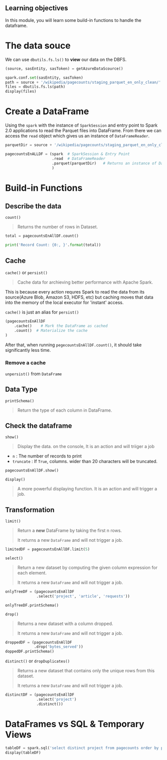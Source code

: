 ## Learning objectives

In this module, you will learn some build-in functions to handle the dataframe.



# The data souce

We can use ```dbutils.fs.ls()``` to **view** our data on the DBFS.

```python
(source, sasEntity, sasToken) = getAzureDataScource()

spark.conf.set(sasEntity, sasToken)
path = source + '/wikipedia/pagecounts/staging_parquet_en_only_clean/'
files = dbutils.fs.ls(path)
display(files)
```



# Create a DataFrame

Using the ```spark``` with the instance of ```SparkSession``` and entry point to Spark 2.0 applications to read the Parquet files into DataFrame. From there we can access the ```read``` object which gives us an instance of ```DataFrameReader```.

```python
parquetDir = source + '/wikipedia/pagecounts/staging_parquet_en_only_clean/'

pagecountsEnALLDF = (spark	# SparkSession & Entry Point
                     .read	# DataFrameReader
                     .parquet(parquetDir)	# Returns an instance of DataFrame
                     )
```

 

# Build-in Functions 

## Describe the data

```count()```

> Returns the number of rows in Dataset.

```python
total = pagecountsEnAllDF.count()

print('Record Count: {0:, }'.format(total))
```



## Cache

```cache()``` or ```persist()```

> Cache data for archieving better performance with Apache Spark.

This is because every action requres Spark to read the data from its source(Azure Blob, Amazon S3, HDFS, etc) but caching moves that data into the memory of the local executor for 'instant' access.

```cache()``` is just an alias for ```persist()```

```python
(pagecountsEnAllDF
	.cache()	# Mark the DataFrame as cached
	.count()  # Materialize the cache
)
```

After that, when running ```pegecountsEnAllDF.count()```, it should take significantly less time.



### Remove a cache

```unpersist()``` from ```DataFrame```



## Data Type

 ```printSchema()```

> Return the type of each column in DataFrame.



## Check the dataframe

```show()```

> Display the data. on the console, It is an action and will triiger a job

* ```n``` : The number of records to print
* ```truncate``` : If ```True```, columns. wider than 20 characters will be truncated.

```python
pagecountsEnAllDF.show()
```



```display()```

> A more powerful displaying function. It is an action and will trigger a job.



## Transformation

```limit()```

> Return a **new** DataFrame by taking the first n rows.
>
>  It returns a new ```DataFrame``` and will not trigger a job.

```python
limitedDF = pagecountsEnAllDF.limit(5)
```



```select()```

> Return a new dataset by computing the given column expression for each element.
>
>  It returns a new ```DataFrame``` and will not trigger a job.

```python
onlyTreeDF = (pagecountsEnAllDF
              .select('project', 'article', 'requests'))

onlyTreeDF.printSchema()
```



```drop()```

> Returns a new dataset with a column dropped.
>
>  It returns a new ```DataFrame``` and will not trigger a job.

```python
droppedDF = (pagecountsEnAllDF
             .drop('bytes_served'))
doppedDF.printSchema()
```



```distinct()``` or ```dropDuplicates()```

> Returns a new dataset that contains only the unique rows from this dataset.
>
>  It returns a new ```DataFrame``` and will not trigger a job.

```python
distinctDF = (pagecountsEnAllDF
              .select('project')
              .distinct())
```



# DataFrames vs SQL & Temporary Views

```python
tableDF = spark.sql('select distinct project from pagecounts order by project')
display(tableDF)
```



